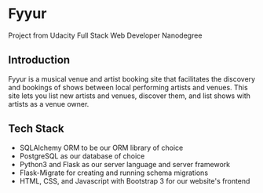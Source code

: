 # Fyyur
Project from Udacity Full Stack Web Developer Nanodegree

## Introduction
Fyyur is a musical venue and artist booking site that facilitates the discovery and bookings of shows between local performing artists and venues. This site lets you list new artists and venues, discover them, and list shows with artists as a venue owner.

## Tech Stack
* SQLAlchemy ORM to be our ORM library of choice
* PostgreSQL as our database of choice
* Python3 and Flask as our server language and server framework
* Flask-Migrate for creating and running schema migrations
* HTML, CSS, and Javascript with Bootstrap 3 for our website's frontend
